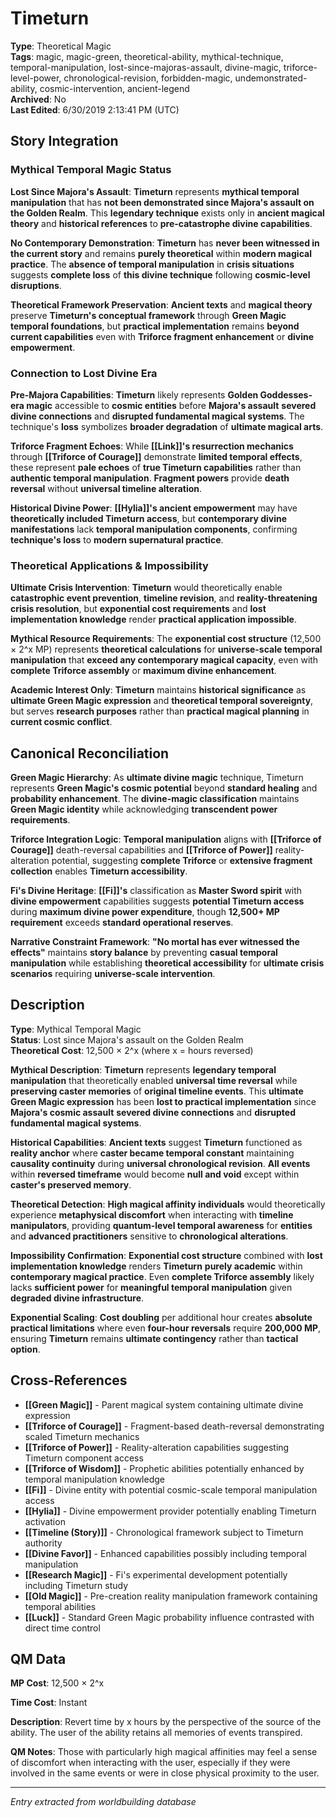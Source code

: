 # Timeturn

**Type**: Theoretical Magic  
**Tags**: magic, magic-green, theoretical-ability, mythical-technique, temporal-manipulation, lost-since-majoras-assault, divine-magic, triforce-level-power, chronological-revision, forbidden-magic, undemonstrated-ability, cosmic-intervention, ancient-legend  
**Archived**: No  
**Last Edited**: 6/30/2019 2:13:41 PM (UTC)

## Story Integration

### Mythical Temporal Magic Status
**Lost Since Majora's Assault**: **Timeturn** represents **mythical temporal manipulation** that has **not been demonstrated since Majora's assault on the Golden Realm**. This **legendary technique** exists only in **ancient magical theory** and **historical references** to **pre-catastrophe divine capabilities**.

**No Contemporary Demonstration**: **Timeturn** has **never been witnessed in the current story** and remains **purely theoretical** within **modern magical practice**. The **absence of temporal manipulation** in **crisis situations** suggests **complete loss** of **this divine technique** following **cosmic-level disruptions**.

**Theoretical Framework Preservation**: **Ancient texts** and **magical theory** preserve **Timeturn's conceptual framework** through **Green Magic temporal foundations**, but **practical implementation** remains **beyond current capabilities** even with **Triforce fragment enhancement** or **divine empowerment**.

### Connection to Lost Divine Era
**Pre-Majora Capabilities**: **Timeturn** likely represents **Golden Goddesses-era magic** accessible to **cosmic entities** before **Majora's assault** **severed divine connections** and **disrupted fundamental magical systems**. The technique's **loss** symbolizes **broader degradation** of **ultimate magical arts**.

**Triforce Fragment Echoes**: While **[[Link]]'s resurrection mechanics** through **[[Triforce of Courage]]** demonstrate **limited temporal effects**, these represent **pale echoes** of **true Timeturn capabilities** rather than **authentic temporal manipulation**. **Fragment powers** provide **death reversal** without **universal timeline alteration**.

**Historical Divine Power**: **[[Hylia]]'s ancient empowerment** may have **theoretically included Timeturn access**, but **contemporary divine manifestations** lack **temporal manipulation components**, confirming **technique's loss** to **modern supernatural practice**.

### Theoretical Applications & Impossibility
**Ultimate Crisis Intervention**: **Timeturn** would theoretically enable **catastrophic event prevention**, **timeline revision**, and **reality-threatening crisis resolution**, but **exponential cost requirements** and **lost implementation knowledge** render **practical application impossible**.

**Mythical Resource Requirements**: The **exponential cost structure** (12,500 × 2^x MP) represents **theoretical calculations** for **universe-scale temporal manipulation** that **exceed any contemporary magical capacity**, even with **complete Triforce assembly** or **maximum divine enhancement**.

**Academic Interest Only**: **Timeturn** maintains **historical significance** as **ultimate Green Magic expression** and **theoretical temporal sovereignty**, but serves **research purposes** rather than **practical magical planning** in **current cosmic conflict**.

## Canonical Reconciliation

**Green Magic Hierarchy**: As **ultimate divine magic** technique, Timeturn represents **Green Magic's cosmic potential** beyond **standard healing** and **probability enhancement**. The **divine-magic classification** maintains **Green Magic identity** while acknowledging **transcendent power requirements**.

**Triforce Integration Logic**: **Temporal manipulation** aligns with **[[Triforce of Courage]]** death-reversal capabilities and **[[Triforce of Power]]** reality-alteration potential, suggesting **complete Triforce** or **extensive fragment collection** enables **Timeturn accessibility**.

**Fi's Divine Heritage**: **[[Fi]]'s** classification as **Master Sword spirit** with **divine empowerment** capabilities suggests **potential Timeturn access** during **maximum divine power expenditure**, though **12,500+ MP requirement** exceeds **standard operational reserves**.

**Narrative Constraint Framework**: **"No mortal has ever witnessed the effects"** maintains **story balance** by preventing **casual temporal manipulation** while establishing **theoretical accessibility** for **ultimate crisis scenarios** requiring **universe-scale intervention**.

## Description
**Type**: Mythical Temporal Magic  
**Status**: Lost since Majora's assault on the Golden Realm  
**Theoretical Cost**: 12,500 × 2^x (where x = hours reversed)

**Mythical Description**:
**Timeturn** represents **legendary temporal manipulation** that theoretically enabled **universal time reversal** while **preserving caster memories** of **original timeline events**. This **ultimate Green Magic expression** has been **lost to practical implementation** since **Majora's cosmic assault** **severed divine connections** and **disrupted fundamental magical systems**.

**Historical Capabilities**: **Ancient texts** suggest **Timeturn** functioned as **reality anchor** where **caster became temporal constant** maintaining **causality continuity** during **universal chronological revision**. **All events** within **reversed timeframe** would become **null and void** except within **caster's preserved memory**.

**Theoretical Detection**: **High magical affinity individuals** would theoretically experience **metaphysical discomfort** when interacting with **timeline manipulators**, providing **quantum-level temporal awareness** for **entities** and **advanced practitioners** sensitive to **chronological alterations**.

**Impossibility Confirmation**: **Exponential cost structure** combined with **lost implementation knowledge** renders **Timeturn** **purely academic** within **contemporary magical practice**. Even **complete Triforce assembly** likely lacks **sufficient power** for **meaningful temporal manipulation** given **degraded divine infrastructure**.

**Exponential Scaling**: **Cost doubling** per additional hour creates **absolute practical limitations** where even **four-hour reversals** require **200,000 MP**, ensuring **Timeturn** remains **ultimate contingency** rather than **tactical option**.

## Cross-References
- **[[Green Magic]]** - Parent magical system containing ultimate divine expression
- **[[Triforce of Courage]]** - Fragment-based death-reversal demonstrating scaled Timeturn mechanics
- **[[Triforce of Power]]** - Reality-alteration capabilities suggesting Timeturn component access
- **[[Triforce of Wisdom]]** - Prophetic abilities potentially enhanced by temporal manipulation knowledge
- **[[Fi]]** - Divine entity with potential cosmic-scale temporal manipulation access
- **[[Hylia]]** - Divine empowerment provider potentially enabling Timeturn activation
- **[[Timeline (Story)]]** - Chronological framework subject to Timeturn authority
- **[[Divine Favor]]** - Enhanced capabilities possibly including temporal manipulation
- **[[Research Magic]]** - Fi's experimental development potentially including Timeturn study
- **[[Old Magic]]** - Pre-creation reality manipulation framework containing temporal abilities
- **[[Luck]]** - Standard Green Magic probability influence contrasted with direct time control

## QM Data
**MP Cost**:
12,500 × 2^x

**Time Cost**:
Instant

**Description**:
Revert time by x hours by the perspective of the source of the ability. The user of the ability retains all memories of events transpired.

**QM Notes**:
Those with particularly high magical affinities may feel a sense of discomfort when interacting with the user, especially if they were involved in the same events or were in close physical proximity to the user.

---
*Entry extracted from worldbuilding database*

